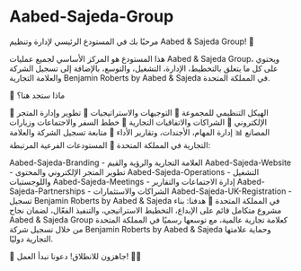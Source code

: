 # Aabed-Sajeda-Group
مرحبًا بك في المستودع الرئيسي لإدارة وتنظيم Aabed & Sajeda Group! 🚀

هذا المستودع هو المركز الأساسي لجميع عمليات Aabed & Sajeda Group، ويحتوي على كل ما يتعلق بالتخطيط، الإدارة، التشغيل، والتوسع، بالإضافة إلى تسجيل الشركة والعلامة التجارية Benjamin Roberts by Aabed & Sajeda في المملكة المتحدة.

🔹 ماذا ستجد هنا؟

📂 الهيكل التنظيمي للمجموعة
📜 التوجيهات والاستراتيجيات
🛒 تطوير وإدارة المتجر الإلكتروني
🤝 الشراكات والاتفاقيات التجارية
📅 خطط السفر والاجتماعات وزيارات المصانع
📊 إدارة المهام، الأجندات، وتقارير الأداء
📝 متابعة تسجيل الشركة والعلامة التجارية في المملكة المتحدة
🔗 المستودعات الفرعية المرتبطة:

Aabed-Sajeda-Branding - العلامة التجارية والرؤية والقيم
Aabed-Sajeda-Website - تطوير المتجر الإلكتروني والمحتوى
Aabed-Sajeda-Operations - التشغيل واللوجستيات
Aabed-Sajeda-Meetings - إدارة الاجتماعات والتقارير
Aabed-Sajeda-Partnerships - الشراكات والاستثمارات
Aabed-Sajeda-UK-Registration - تسجيل Benjamin Roberts by Aabed & Sajeda في المملكة المتحدة
🎯 هدفنا: بناء مشروع متكامل قائم على الإبداع، التخطيط الاستراتيجي، والتنفيذ الفعّال، لضمان نجاح Aabed & Sajeda Group كعلامة تجارية عالمية، مع توسعها رسميًا في المملكة المتحدة من خلال تسجيل شركة Benjamin Roberts by Aabed & Sajeda وحماية علامتها التجارية دوليًا.

🚀 جاهزون للانطلاق! دعونا نبدأ العمل! 💼✨

